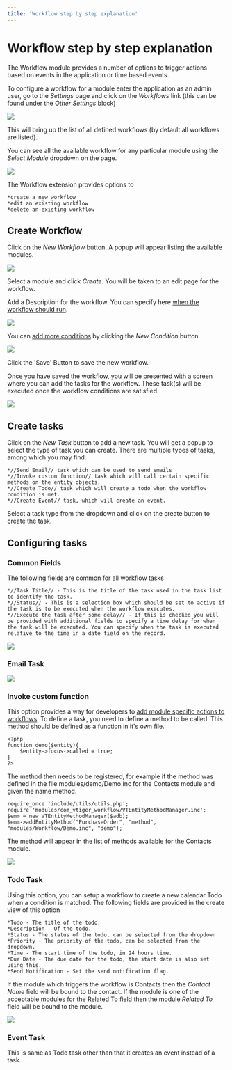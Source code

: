 ```yaml
---
title: 'Workflow step by step explanation'
---
```


Workflow step by step explanation
=================================

The Workflow module provides a number of options to trigger actions
based on events in the application or time based events.

To configure a workflow for a module enter the application as an admin
user, go to the *Settings* page and click on the *Workflows* link (this
can be found under the *Other Settings* block)

<img src="/en/corebos/workflow/stepbystep/step1mw.png" class="align-center" />

This will bring up the list of all defined workflows (by default all
workflows are listed).

You can see all the available workflow for any particular module using
the *Select Module* dropdown on the page.

<img src="/en/corebos/workflow/stepbystep/step2mw.png" class="align-center" />

The Workflow extension provides options to

    *create a new workflow 
    *edit an existing workflow 
    *delete an existing workflow

Create Workflow
---------------

Click on the *New Workflow* button. A popup will appear listing the
available modules.

<img src="/en/corebos/workflow/stepbystep/step3mw.png" class="align-center" />

Select a module and click *Create*. You will be taken to an edit page
for the workflow.

Add a Description for the workflow. You can specify here [when the
workflow should run](/en/workflow_launch_conditions).

<img src="/en/corebos/workflow/stepbystep/step4mw.png" class="align-center" />

You can [add more conditions](/en/workflow_conditions) by clicking the
*New Condition* button.

<img src="/en/corebos/workflow/stepbystep/step5mw.png" class="align-center" />

Click the 'Save' Button to save the new workflow.

Once you have saved the workflow, you will be presented with a screen
where you can add the tasks for the workflow. These task(s) will be
executed once the workflow conditions are satisfied.

<img src="/en/corebos/workflow/stepbystep/step6mw.png" class="align-center" />

Create tasks
------------

Click on the *New Task* button to add a new task. You will get a popup
to select the type of task you can create. There are multiple types of
tasks, among which you may find:

    *//Send Email// task which can be used to send emails
    *//Invoke custom function// task which will call certain specific methods on the entity objects.
    *//Create Todo// task which will create a todo when the workflow condition is met. 
    *//Create Event// task, which will create an event.

Select a task type from the dropdown and click on the create button to
create the task.

Configuring tasks
-----------------

### Common Fields

The following fields are common for all workflow tasks

    *//Task Title// - This is the title of the task used in the task list to identify the task. 
    *//Status// - This is a selection box which should be set to active if the task is to be executed when the workflow executes. 
    *//Execute the task after some delay// - If this is checked you will be provided with additional fields to specify a time delay for when the task will be executed. You can specify when the task is executed relative to the time in a date field on the record.

<img src="/en/corebos/workflow/stepbystep/step7mw.png" class="align-center" />

### Email Task

<img src="/en/corebos/workflow/stepbystep/step8mw.png" class="align-center" />

### Invoke custom function

This option provides a way for developers to [add module specific
actions to workflows](/en/invokecustomfunction_workflows). To define a
task, you need to define a method to be called. This method should be
defined as a function in it's own file.

    <?php
    function demo($entity){
        $entity->focus->called = true;
    }
    ?>

The method then needs to be registered, for example if the method was
defined in the file modules/demo/Demo.inc for the Contacts module and
given the name method.

    require_once 'include/utils/utils.php';
    require 'modules/com_vtiger_workflow/VTEntityMethodManager.inc';
    $emm = new VTEntityMethodManager($adb);
    $emm->addEntityMethod("PurchaseOrder", "method", "modules/Workflow/Demo.inc", "demo");

The method will appear in the list of methods available for the Contacts
module.

<img src="/en/corebos/workflow/stepbystep/step9mw.png" class="align-center" />

### Todo Task

Using this option, you can setup a workflow to create a new calendar
Todo when a condition is matched. The following fields are provided in
the create view of this option

    *Todo - The title of the todo. 
    *Description - Of the todo. 
    *Status - The status of the todo, can be selected from the dropdown 
    *Priority - The priority of the todo, can be selected from the dropdown. 
    *Time - The start time of the todo, in 24 hours time. 
    *Due Date - The due date for the todo, the start date is also set using this. 
    *Send Notification - Set the send notification flag.

If the module which triggers the workflow is Contacts then the *Contact
Name* field will be bound to the contact. If the module is one of the
acceptable modules for the Related To field then the module *Related To*
field will be bound to the module.

<img src="/en/corebos/workflow/stepbystep/step10mw.png" class="align-center" />

### Event Task

This is same as Todo task other than that it creates an event instead of
a task.
